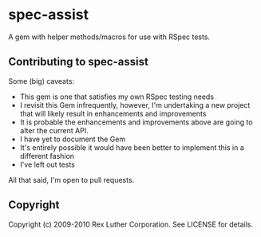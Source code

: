 # spec-assist

A gem with helper methods/macros for use with RSpec tests.

## Contributing to spec-assist

Some (big) caveats: 

- This gem is one that satisfies my own RSpec testing needs
- I revisit this Gem infrequently, however, I'm undertaking a new project that will likely result in enhancements and improvements
- It is probable the enhancements and improvements above are going to alter the current API.
- I have yet to document the Gem
- It's entirely possible it would have been better to implement this in a different fashion 
- I've left out tests

All that said, I'm open to pull requests.

## Copyright

Copyright (c) 2009-2010 Rex Luther Corporation. See LICENSE for details.
